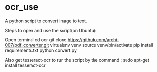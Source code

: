 # ocr_use
A python script to convert image to text.

Steps to open and use the script(on Ubuntu):

Open terminal
cd ocr
git clone https://github.com/archi-007/pdf_converter.git
virtualenv venv
source venv/bin/activate
pip install requirements.txt
python convert.py

Also get tesseract-ocr to run the script by the command :
sudo apt-get install tesseract-ocr

